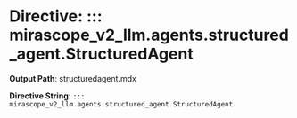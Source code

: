 # Directive: ::: mirascope_v2_llm.agents.structured_agent.StructuredAgent

**Output Path**: structuredagent.mdx

**Directive String**: `::: mirascope_v2_llm.agents.structured_agent.StructuredAgent`

